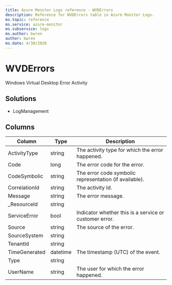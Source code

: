 ```yaml
---
title: Azure Monitor Logs reference - WVDErrors
description: Reference for WVDErrors table in Azure Monitor Logs.
ms.topic: reference
ms.service: azure-monitor
ms.subservice: logs
ms.author: bwren
author: bwren
ms.date: 4/30/2020
---
```


# WVDErrors

 Windows Virtual Desktop Error Activity

## Solutions

- LogManagement




## Columns

|Column|Type|Description|
|---|---|---|
|ActivityType|string|The activity type for which the error happened.|
|Code|long|The error code for the error.|
|CodeSymbolic|string|The error code symbolic representation (if available).|
|CorrelationId|string|The activity Id.|
|Message|string|The error message.|
|_ResourceId|string||
|ServiceError|bool|Indicator whether this is a service or customer error.|
|Source|string|The source of the error.|
|SourceSystem|string||
|TenantId|string||
|TimeGenerated|datetime|The timestamp (UTC) of the event.|
|Type|string||
|UserName|string|The user for which the error happened.|

